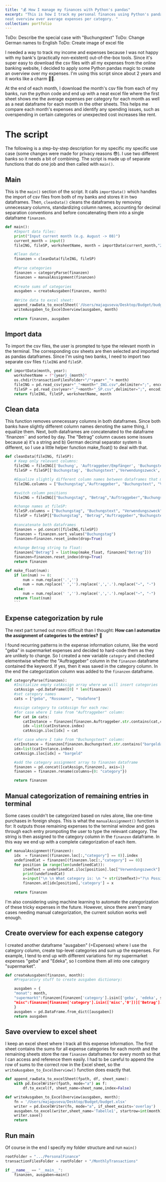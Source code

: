 ```yaml
---
title: "💰 How I manage my finances with Python's pandas"
excerpt: "This is how I track my personal finances using Python's pandas library and Excel. My script cleans and categorizes bank statement csvs to create a neat
neat overview over average expenses per category. "
collection: portfolio
---
```

ToDo: Describe the special case with "Buchungstext"
ToDo: Change German names to English
ToDo: Create image of excel file

I needed a way to track my income and expenses because I was not happy with my bank's (practically non-existent) out-of-the-box tools. Since it's super easy to download the csv files with all my expenses from the online banking website, I 
decided to apply some Python pandas magic to create an overview over my expenses. I'm using this script since about 2 years and it works like a charm 💪🏻. 

At the end of each month, I download the month's csv file from each of my banks, run the python code and end up with a neat excel file where the first sheet shows me the average expenses per category for each month as well as a neat dataframe for each month in the other sheets. This helps me compare each month's expenses and identify any spending issues, such as overspending in certain categories or unexpected cost increases like rent.


# The script

The following is a step-by-step description for my specific my specific use case (some changes were made for privacy reasons 😎). I use two different banks so it needs a bit of combining. The script is made up of separate functions that do one job and then called with `main()`.

## Main
This is the `main()` section of the script. It calls `importData()` which handles the import of csv files from both of my banks and stores it in two dataframes. Then, `cleanData()` cleans the dataframes by removing unnecessary columns, standardizing column names, accounting for decimal separation conventions and before concatenating them into a single dataframe `finanzen`. 

```python
def main():
    #Import data files:
    print("Input current month (e.g. August -> 08)")
    current_month = input()
    fileING, fileSP, worksheetName, month = importData(current_month,"2023") month and year as strings

    #Clean data:
    finanzen = cleanData(fileING, fileSP)
   
    #Parse categories
    finanzen = categoryParse(finanzen)
    finanzen = manualAssignment(finanzen)
   
    #Create sums of categories
    ausgaben = createAusgaben(finanzen, month)
    
    #Write data to excel sheet:
    append_rawData_to_excelSheet('/Users/majaguseva/Desktop/Budget/budget.xlsx', finanzen, worksheetName)
    writeAusgaben_to_ExcelOverview(ausgaben, month)
    
    return finanzen, ausgaben
```
## Import data
To import the csv files, the user is prompted to type the relevant month in the terminal. The corresponding csv sheets are then selected and imported as pandas dataframes. Since I'm using two banks, I need to import two separate csv files `fileING` and `fileSP`.

```python
def importData(month, year):
    worksheetName = f"{year}_{month}"
    os.chdir(transactionFilesFolder+"/"+year+"_"+ month)
    fileING = pd.read_csv(year+"_"+month+"_ING.csv",delimiter=";", encoding = "ISO-8859-1")
    fileSP = pd.read_csv(year+"_"+month+"_SP.csv",delimiter=";", encoding = "ISO-8859-1")
    return fileING, fileSP, worksheetName, month
```


## Clean data
This function removes unnecessary columns in both dataframes. Since both banks have slightly different column names denoting the same thing, I equalize them. Next, both dataframes are concatenated to the dataframe `finanzen`` and sorted by day. The "Betrag" column causes some issues because a) it's a string and b) German decimal separator system is different, so I use a little helper function make_float() to deal with that.

```python
def cleanData(fileING, fileSP):
    # Keep only relevant columns:
    fileING = fileING[['Buchung', 'Auftraggeber/Empfänger', 'Buchungstext', 'Verwendungszweck', 'Betrag']]
    fileSP = fileSP[['Buchungstag', 'Buchungstext','Verwendungszweck', 'Beguenstigter/Zahlungspflichtiger', 'Betrag']]

    #Equalize slightly different column names between dataframes that mean the same:
    fileING.columns = ["Buchungstag","Auftraggeber", "Buchungstext", "Verwendungszweck", "Betrag" ]

    #switch column positions
    fileING = fileING[["Buchungstag", "Betrag","Auftraggeber","Buchungstext", "Verwendungszweck"]]

    #change names at fileSP:
    fileSP.columns = ["Buchungstag", "Buchungstext", "Verwendungszweck","Auftraggeber", "Betrag" ]
    fileSP = fileSP[["Buchungstag", "Betrag","Auftraggeber","Buchungstext", "Verwendungszweck"]]
    
    #concatenate both dataframes
    finanzen = pd.concat([fileING,fileSP])
    finanzen = finanzen.sort_values("Buchungstag")
    finanzen=finanzen.reset_index(drop=True)
    
    #change Betrag string to float:
    finanzen["Betrag"] = list(map(make_float, finanzen["Betrag"]))
    finanzen=finanzen.reset_index(drop=True)
    return finanzen
```
```python
def make_float(num):
    if len(num) >= 8:
        num = num.replace('.','')
        num = num.replace(' ','').replace(',','.').replace("−", "-")
    else:
        num = num.replace(' ','').replace(',','.').replace("−", "-")
    return float(num)
    ```
```

## Expense categorization by rule
The next part turned out more difficult than I thought: **How can I automatize the assignment of categories to the entries?** 🤔

I found recurring patterns in the expense information column, like the word "geba" in supermarket expenses and decided to hard-code them as they are unlikely to change. So I created a new variable `category` and checked elementwise whether the "Auftraggeber" column in the `finanzen` dataframe contained the keyword. If yes, then it was saved in the category column. In the end the categorization column was added to the `finanzen` dataframe.



```python
def categoryParse(finanzen):
    #Initialize empty catAssign array where we will insert categories
    catAssign =pd.DataFrame([0] * len(finanzen))
    #set category names
    cats = ["geba", "Rossmann", "Vodafone"]

    #assign category to catAssign for each row:
    #for case where I take from "Auftraggeber" column:
    for cat in cats:
        catInstance = finanzen[finanzen.Auftraggeber.str.contains(cat,case = False)==True]
        idx =list(catInstance.index)
        catAssign.iloc[idx] = cat

    #for case where I take from "Buchungstext" column:
    catInstance = finanzen[finanzen.Buchungstext.str.contains("bargeldauszahlung",case = False)==True]
    idx=list(catInstance.index)
    catAssign.iloc[idx] = "bargeld"

    #add the category assignment array to finanzen dataframe
    finanzen = pd.concat([catAssign,finanzen], axis=1)
    finanzen = finanzen.rename(columns={0: "category"})

    return finanzen
```


## Manual categorization of remaining entries in terminal 
Some cases couldn't be categorized based on rules alone, like one-time purchases in foreign shops. This is what the `manualAssignment()` function is for: It outputs those remaining expenses to the terminal window and goes through each entry prompoting the user to type the relevant category. The string is then assigned to the category column in the `finanzen` dataframe. In this way we end up with a complete categorization of each item.

```python
def manualAssignment(finanzen):
    idx  = finanzen[(finanzen.loc[:,"category"] == 0)].index
    undefinedCat = finanzen[(finanzen.loc[:,"category"] == 0)]
    for position in range(len(undefinedCat)):
        itemText = undefinedCat.iloc[position].loc["Verwendungszweck"]
        print(undefinedCat)
        x=input("\n \n What category is: \n "+ str(itemText)+"?\n Possible inputs: 'gastro', 'misc', 'supermarkt'")
        finanzen.at[idx[position],'category'] = x
    
    return finanzen
```

I'm also considering using machine learning to automate the categorization of these tricky expenses in the future. However, since there aren't many cases needing manual categorization, the current solution works well enough.


## Create overview for each expense category
I created another dataframe "ausgaben" (=Expenses) where I use the category column, create top-level categories and sum up the expenses. For example, I tend to end up with different variations for my supermarket expenses "geba" and "Edeka", so I combine them all into one category "supermarket". 

```python
def createAusgaben(finanzen, month):
    #Preparatory stuff to create ausgaben dictionary:

    ausgaben = {
    "monat": month,
    "supermarkt":finanzen[finanzen['category'].isin(['geba', 'edeka', supermarkt'])]['Betrag'].sum(),
    "misc":finanzen[finanzen['category'].isin(['misc','0'])]['Betrag'].sum()
    }
    ausgaben = pd.DataFrame.from_dict([ausgaben])
    return ausgaben
```

## Save overview to excel sheet

I keep an excel sheet where I track all this expense information. The first sheet contains the sums for all expense categories for each month and the remaining sheets store the raw `finanzen` dataframes for every month so that I can access and reference them easily. I had to be careful to append the row of sums to the correct row in the Excel sheet, so the `writeAusgaben_to_ExcelOverview()` function does exactly that.

```python
def append_rawData_to_excelSheet(fpath, df, sheet_name):
    with pd.ExcelWriter(fpath, mode="a") as f:
        df.to_excel(f, sheet_name=sheet_name,index=False)

def writeAusgaben_to_ExcelOverview(ausgaben, month):
    fn = '/Users/majaguseva/Desktop/Budget/budget.xlsx'
    writer = pd.ExcelWriter(fn, mode="a", if_sheet_exists='overlay')
    ausgaben.to_excel(writer,sheet_name='Tabelle1', startrow=int(month),header=None, index=False)
    writer.save()
    return
```

## Run main
Of course in the end I specify my folder structure and run `main()` 

```python
rootFolder = ".../PersonalFinance"
transactionFilesFolder = rootFolder + "/MonthlyTransactions" 

if __name__ == "__main__":
    finanzen, ausgaben=main()
 
```
